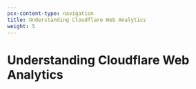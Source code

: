 ```yaml
---
pcx-content-type: navigation
title: Understanding Cloudflare Web Analytics
weight: 5
---
```


# Understanding Cloudflare Web Analytics

<DirectoryListing path="/web-analytics/understanding-web-analytics"/>
